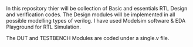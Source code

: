 In this repository thier will be collection of Basic and 
essentials RTL Design and verification codes. The Design modules 
will be implemented in all possible modelling types of verilog.
I have used Modelsim software & EDA Playground for RTL Simulation.


The DUT and TESTBENCH Modules are coded under a single.v file.
